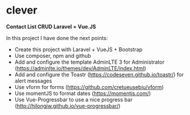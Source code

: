 # clever
**Contact List CRUD Laravel + Vue.JS**


In this project I have done the next points:

- Create this project with Laravel + VueJS + Bootstrap
- Use composer, npm and github
- Add and configure the template AdminLTE 3 for Administrator (https://adminlte.io/themes/dev/AdminLTE/index.html)
- Add and configure the Toastr (https://codeseven.github.io/toastr/) for alert messages
- Use vform for forms (https://github.com/cretueusebiu/vform)
- Use momentJS to format dates (https://momentjs.com/)
- Use Vue-Progressbar to use a nice progress bar (http://hilongjw.github.io/vue-progressbar/)

